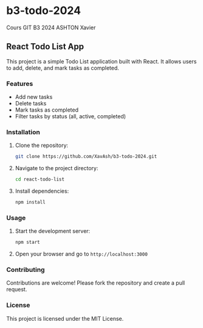 # b3-todo-2024
Cours GIT B3 2024 ASHTON Xavier
## React Todo List App

This project is a simple Todo List application built with React. It allows users to add, delete, and mark tasks as completed.

### Features

- Add new tasks
- Delete tasks
- Mark tasks as completed
- Filter tasks by status (all, active, completed)

### Installation

1. Clone the repository:
    ```bash
    git clone https://github.com/XavAsh/b3-todo-2024.git
    ```
2. Navigate to the project directory:
    ```bash
    cd react-todo-list
    ```
3. Install dependencies:
    ```bash
    npm install
    ```

### Usage

1. Start the development server:
    ```bash
    npm start
    ```
2. Open your browser and go to `http://localhost:3000`

### Contributing

Contributions are welcome! Please fork the repository and create a pull request.

### License

This project is licensed under the MIT License.